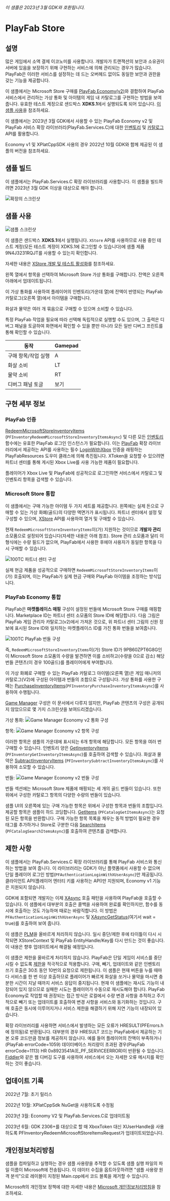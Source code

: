 _이 샘플은 2023년 3월 GDK와 호환됩니다._

# PlayFab Store

## 설명
많은 게임에서 소액 결제 이코노미를 사용합니다. 개발자가 트랜잭션의 보안과 소유권이 서버에 있음을 보장하기 위해 구현하는 서비스에 의해 관리되는 경우가 많습니다. PlayFab은 이러한 서비스를 설정하는 데 드는 오버헤드 없이도 동일한 보안과 권한을 갖는 기능을 제공합니다.

이 샘플에서는 Microsoft Store 구매를 [PlayFab Economy(v2)](https://learn.microsoft.com/en-us/gaming/playfab/features/economy-v2/)와 결합하여 PlayFab 서비스에서 관리하는 가상 통화 및 아이템의 게임 내 카탈로그를 구현하는 방법을 보여 줍니다. 유효한 테스트 계정으로 샌드박스 **XDKS.1**에서 실행되도록 되어 있습니다. [이 샘플 사용](#using-the-sample)을 참조하세요.

이 샘플에서는 2023년 3월 GDK에서 사용할 수 있는 PlayFab Economy v2 및 PlayFab 서비스 확장 라이브러리(PlayFab.Services.C)에 대한 [인벤토리](https://learn.microsoft.com/en-us/rest/api/playfab/economy/inventory?view=playfab-rest) 및 [카탈로그](https://learn.microsoft.com/en-us/rest/api/playfab/economy/catalog?view=playfab-rest) API를 활용합니다.

Economy v1 및 XPlatCppSDK 사용의 경우 2022년 10월 GDK와 함께 제공된 이 샘플의 버전을 참조하세요.

## 샘플 빌드

이 샘플에서는 PlayFab.Services.C 확장 라이브러리를 사용합니다. 이 샘플을 빌드하려면 2023년 3월 GDK 이상을 대상으로 해야 합니다.

![확장의 스크린샷](./media/playfabextension.png)

## 샘플 사용

![샘플 스크린샷](./media/screenshot.png)

이 샘플은 샌드박스 **XDKS.1**에서 실행됩니다. `XStore` API를 사용하므로 사용 중인 테스트 계정(모든 테스트 계정이 XDKS.1에 로그인할 수 있습니다)에 샘플 제품 9N4J3231RQJT를 사용할 수 있는지 확인합니다.

자세한 내용은 [XStore 개발 및 테스트 활성화](https://learn.microsoft.com/en-us/gaming/gdk/_content/gc/commerce/getting-started/xstore-product-testing-setup)를 참조하세요.

왼쪽 열에서 항목을 선택하여 Microsoft Store 가상 통화를 구매합니다. 잔액은 오른쪽 아래에서 업데이트됩니다.

이 가상 통화를 사용하여 플레이어의 인벤토리(가운데 열)에 잔액이 반영되는 PlayFab 카탈로그(오른쪽 열)에서 아이템을 구매합니다.

화살과 물약은 여러 개 묶음으로 구매할 수 있으며 소비할 수 있습니다.

특정 PlayFab 작업을 필요에 따라 선택해 독립적으로 실행할 수도 있으며, 그 출력은 디버그 패널을 토글하여 화면에서 확인할 수 있을 뿐만 아니라 모든 일반 디버그 프린트를 통해 확인할 수 있습니다.

| 동작 | Gamepad |
|---|---|
| 구매 항목/작업 실행 | A |
| 화살 소비 | LT |
| 물약 소비 | RT |
| 디버그 패널 토글 | 보기 |

## 구현 세부 정보

### PlayFab 인증

[RedeemMicrosoftStoreInventoryItems](https://learn.microsoft.com/en-us/rest/api/playfab/economy/inventory/redeem-microsoft-store-inventory-items) (`PFInventoryRedeemMicrosoftStoreInventoryItemsAsync`) 및 다른 모든 [인벤토리](https://learn.microsoft.com/en-us/rest/api/playfab/economy/inventory?view=playfab-rest) 함수에는 유효한 PlayFab 로그인 인스턴스가 필요합니다. 이는 [PlayFab](..\..\..\Kits\PlayFabGDK\PlayFabResources.h) 확장 라이브러리에서 제공하는 API를 사용하는 필수 [LoginWithXbox](https://learn.microsoft.com/en-us/rest/api/playfab/client/authentication/login-with-xbox) 인증을 래핑하는 PlayFabResources 도우미 클래스에 의해 촉진됩니다. XToken을 요청할 수 있으려면 파트너 센터를 통해 게시된 Xbox Live를 사용 가능한 제품이 필요합니다.

플레이어가 Xbox Live 및 PlayFab에 성공적으로 로그인하면 서비스에서 카탈로그 및 인벤토리 항목을 검색할 수 있습니다.

### Microsoft Store 통합

이 샘플에서는 구매 가능한 아이템 두 가지 세트를 제공합니다. 왼쪽에는 실제 돈으로 구매할 수 있는 가상 화폐(골드)의 다양한 액면가가 표시됩니다. 파트너 센터에서 설정 및 구성할 수 있으며, [XStore](https://learn.microsoft.com/en-us/gaming/gdk/_content/gc/reference/system/xstore/xstore_members) API를 사용하여 열거 및 구매할 수 있습니다.

현재 `RedeemMicrosoftStoreInventoryItems`이(가) 지원하는 것이므로 **개발자 관리** 소모품으로 설정되어 있습니다(자세한 내용은 아래 참조). Store 관리 소모품과 달리 이 형식에는 수량 필드가 없으며, PlayFab에서 사용한 후에야 사용자가 동일한 항목을 다시 구매할 수 있습니다.

![100TC 파트너 센터 구성](./media/100tc.png)

실제 현금 제품을 성공적으로 구매하면 `RedeemMicrosoftStoreInventoryItems`이(가) 호출되며, 이는 PlayFab가 실제 현금 구매와 PlayFab 아이템을 조정하는 방식입니다.

### PlayFab Economy 통합

PlayFab은 **마켓플레이스 매핑** 구성이 설정된 번들에 Microsoft Store 구매를 매핑합니다. Marketplace ID는 파트너 센터 소모품의 Store ID에 해당합니다. 다음 그림은 PlayFab 게임 관리자 카탈로그(v2)에서 가져온 것으로, 위 파트너 센터 그림의 신원 정보에 표시된 Store ID와 일치하는 마켓플레이스 ID를 가진 통화 번들을 보여줍니다.

![100TC PlayFab 번들 구성](./media/100tcbundle.png)

즉, `RedeemMicrosoftStoreInventoryItems`이(가) Store ID가 9PB60ZPT6G8G인 이 Microsoft Store 소모품의 수량을 발견하면 이를 소비하고(수량을 0으로 감소) 해당 번들 콘텐츠(이 경우 100골드)를 플레이어에게 부여합니다.

이 가상 화폐로 구매할 수 있는 PlayFab 카탈로그 아이템(오른쪽 열)은 게임 매니저의 카탈로그(V2)에 구성된 아이템과 번들의 조합으로 구성됩니다. 가상 통화를 사용한 구매는 [PurchaseInventoryItems](https://learn.microsoft.com/en-us/rest/api/playfab/economy/inventory/purchase-inventory-items)(`PFInventoryPurchaseInventoryItemsAsync`)를 사용하여 수행됩니다.

[Game Manager](https://learn.microsoft.com/en-us/gaming/playfab/gamemanager/) 구성은 이 문서에서 다루지 않지만, PlayFab 콘텐츠의 구성은 공개되지 않았으므로 몇 가지 스크린샷을 보여드리겠습니다.

가상 통화: ![Game Manager Economy v2 통화 구성](./media/economycurrency.png)

항목: ![Game Manager Economy v2 항목 구성](./media/economyitems.png)

이러한 항목은 샘플의 가운데에 표시되는 6개 항목에 해당합니다. 모든 항목을 여러 번 구매할 수 있습니다. 인벤토리 양은 [GetInventoryItems](https://learn.microsoft.com/en-us/rest/api/playfab/economy/inventory/get-inventory-items) (`PFInventoryGetInventoryItemsAsync`)를 호출하여 검색할 수 있습니다. 화살과 물약은 [SubtractInventoryItems](https://learn.microsoft.com/en-us/rest/api/playfab/economy/inventory/subtract-inventory-items) (`PFInventorySubtractInventoryItemsAsync`)를 사용하여 소모할 수 있습니다.

번들: ![Game Manager Economy v2 번들 구성](./media/economybundles.png)

번들 섹션에는 Microsoft Store 제품에 매핑되는 세 개의 골드 번들이 있습니다. 또한 위에서 구성한 카탈로그 항목의 다양한 수량의 번들이 있습니다.

샘플 UI의 오른쪽에 있는 구매 가능한 항목은 위에서 구성한 항목과 번들의 조합입니다. 제공할 항목은 샘플이 하드 코딩합니다. [GetItems](https://learn.microsoft.com/en-us/rest/api/playfab/economy/catalog/get-items) (`PFCatalogGetItemsAsync`)는 요청된 모든 항목을 반환합니다. 구매 가능한 항목 목록을 채우는 동적 방법이 필요한 경우 태그를 추가하거나 Store로 구분한 다음 [SearchItems](https://learn.microsoft.com/en-us/rest/api/playfab/economy/catalog/search-items) (`PFCatalogSearchItemsAsync`)를 호출하여 콘텐츠를 검색합니다.

## 제한 사항
이 샘플에서는 PlayFab.Services.C 확장 라이브러리를 통해 PlayFab 서비스와 통신하는 방법을 보여 줍니다. 이 라이브러리는 GDK가 아닌 플랫폼에서 사용할 수 없으며 단일 플레이어 로그인 방법(`PFAuthenticationLoginWithXUserAsync`)만 제공됩니다. 클라이언트 API(플레이어 엔터티 키를 사용하는 API)만 지원되며, Economy v1 기능은 지원되지 않습니다.

GDK에 포함되면 개발자는 이제 [XAsync](https://developer.microsoft.com/en-us/games/xbox/docs/gdk/async-library-xasync) 호출 패턴을 사용하여 PlayFab을 호출할 수 있습니다. 이 샘플에서 대부분의 호출은 콜백을 사용하여 완료를 확인하지만, 함수를 동시에 호출하는 것도 가능하며 때로는 바람직합니다. 이 방법은 `PFAuthenticationLoginWithXUserAsync` 및 [XAsyncGetStatus](https://developer.microsoft.com/en-us/games/xbox/docs/gdk/xasyncgetstatus)(여기서 wait = true)를 호출하여 보여 줍니다.

이 샘플은 [PLM](https://developer.microsoft.com/en-us/games/xbox/docs/gdk/xbox-game-life-cycle)을 올바르게 처리하지 않습니다. 일시 중단/제한 후에 타이틀이 다시 시작되면 XStoreContext 및 PlayFab EntityHandle/Key를 다시 만드는 것이 좋습니다. 이 내용은 향후 업데이트에서 해결될 예정입니다.

이 샘플은 제한을 올바르게 처리하지 않습니다. PlayFab은 단일 게임이 서비스를 중단시킬 수 없도록 [제한](https://learn.microsoft.com/en-us/gaming/playfab/features/economy-v2/catalog/limits)을 적극적으로 적용합니다. 구매, 빼기, 업데이트와 같은 인벤토리 쓰기 호출은 30초 동안 10번의 요청으로 제한됩니다. 이 샘플은 현재 버튼을 누를 때마다 서비스를 한 번 이상 호출하므로 플레이어가 빠르게 화살을 쏘거나 물약을 마시면 충분한 시간이 지날 때까지 서비스 응답이 중지됩니다. 현재 이 샘플에는 재시도 기능이 내장되어 있지 않으므로 실패한 시도는 플레이어가 수동으로 재시도해야 합니다. PlayFab Economy로 작업할 때 권장되는 접근 방식은 로컬에서 수량 변경 사항을 추적하고 주기적으로 빼기 또는 업데이트를 호출하여 변경 사항을 서비스와 동기화하는 것입니다. 구매 호출은 동시에 이루어지거나 서비스 제한을 해결하기 위해 지연 기능이 내장되어 있습니다.

확장 라이브러리를 사용하면 서비스에서 발생하는 모든 오류가 HRESULT(PFErrors.h에 정의됨)로 반환됩니다. 대부분의 경우 HRESULT 코드는 PlayFab에서 제공하는 기본 오류 코드만큼 정보를 제공하지 않습니다. 예를 들어 플레이어의 잔액이 부족하거나(PlayFab errorCode=1059) 데이터베이스 처리량이 초과된 경우(PlayFab errorCode=1113) HR 0x8923541A(E_PF_SERVICEERROR)이 반환될 수 있습니다. [Fiddler](https://developer.microsoft.com/en-us/games/xbox/docs/gdk/fiddler-setup-networking)와 같은 웹 디버깅 도구를 사용하여 서비스에서 오는 자세한 오류 메시지를 확인하는 것이 좋습니다.

## 업데이트 기록
2022년 7월: 초기 릴리스

2022년 10월: XPlatCppSdk NuGet을 사용하도록 수정됨

2023년 3월: Economy V2 및 PlayFab.Services.C로 업데이트됨

2023년 6월: GDK 2306+를 대상으로 할 때 XboxToken 대신 XUserHandle을 사용하도록 PFInventoryRedeemMicrosoftStoreItemsRequest가 업데이트되었습니다.

## 개인정보처리방침
샘플을 컴파일하고 실행하는 경우 샘플 사용량을 추적할 수 있도록 샘플 실행 파일의 파일 이름이 Microsoft에 전송됩니다. 이 데이터 수집을 옵트아웃하려면 "샘플 사용량 원격 분석"으로 레이블이 지정된 Main.cpp에서 코드 블록을 제거할 수 있습니다.

Microsoft의 개인정보 정책에 대한 자세한 내용은 [Microsoft 개인정보처리방침](https://privacy.microsoft.com/en-us/privacystatement/)을 참조하세요.


